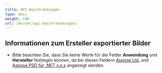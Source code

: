 ```yaml
---
title: API-Beschränkungen
type: docs
weight: 140
url: /de/net/api-beschraenkungen/
---
```


## **Informationen zum Ersteller exportierter Bilder**
- Bitte beachten Sie, dass Sie keine Werte für die Felder **Anwendung** und **Hersteller** festlegen können, da bei diesen Feldern [Aspose Ltd.](https://www.aspose.com) und [Aspose.PSD für .NET x.x.x](https://products.aspose.com/psd/net) angezeigt werden.
